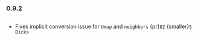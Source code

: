 ### 0.9.2

```{rubric} Bug fixes
```

* Fixes implicit conversion issue for `Umap` and `neighbors` {pr}`82` {smaller}`S Dicks`
